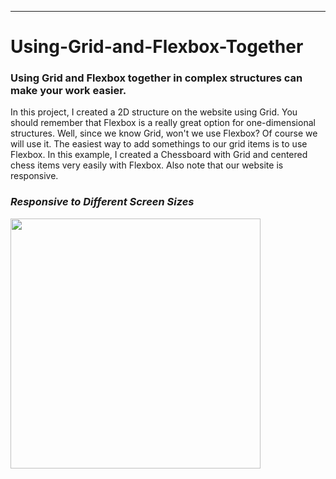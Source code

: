 ---
# Using-Grid-and-Flexbox-Together

### Using Grid and Flexbox together in complex structures can make your work easier.

In this project, I created a 2D structure on the website using Grid. 
You should remember that Flexbox is a really great option for one-dimensional structures. 
Well, since we know Grid, won't we use Flexbox? Of course we will use it. 
The easiest way to add somethings to our grid items is to use Flexbox. 
In this example, I created a Chessboard with Grid and centered chess items very easily with Flexbox. Also note that our website is responsive.

### ***Responsive to Different Screen Sizes***

<img src="https://github.com/ysnhasan1/Using-Grid-and-Flexbox-Together/assets/102024926/bc8d4fcd-3572-448b-9e48-abc62bc5d778" height="400"><br />
